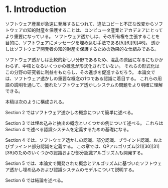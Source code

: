 # 1. Introduction

ソフトウェア産業が急速に発展するにつれて、違法コピーと不正な改変からソフトウェアの知的財産を保護することは、コンピュータ産業とアカデミアにとってより重要になっている。
ソフトウェア透かしは、その所有権を主張することを目的に、ソフトウェアにメッセージを埋め込む手法である[5][6][9][46]。
透かしはソフトウェア開発者の知的財産を保護するための効果的な仕組みである。

ソフトウェア透かしは比較的新しい分野であるため、混乱の原因になるにもかかわらず、中核となるいくつかの概念が形式化されていない。
それらの形式化はこの分野の研究者に利益をもたらし、その進歩を促進するだろう。
本論文では、ソフトウェア透かしの重要な概念の1つである認識に着目する。
これらの用語の説明を通して、優れたソフトウェア透かしシステムの問題をより明確に理解できる。

本稿は次のように構成される。

Section 2 ではソフトウェア透かしの概念について簡単に述べる。

Section 3 では埋め込みと抽出の概念といくつかの例について述べる。
これらは Section 4 で述べる認識システムを定義するための基礎になる。

Section 4 では、ソフトウェア透かしの認識、部分認識、ブラインド認識、およびブラインド部分認識を定義する。
この章では、QPアルゴリズム[21][30][31][39]のためのいくつかの認識および部分認識アルゴリズムも開発する。

Section 5 では、本論文で開発された概念とアルゴリズムに基づいたソフトウェア透かし埋め込みおよび認識システムのモデルについて説明する。

Section 6 では結論を述べる。
